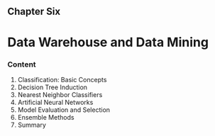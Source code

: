 ## Chapter Six

# **Data Warehouse and Data Mining**

### Content

1. Classification: Basic Concepts
2. Decision Tree Induction
3. Nearest Neighbor Classifiers
4. Artificial Neural Networks
5. Model Evaluation and Selection
6. Ensemble Methods
7. Summary
